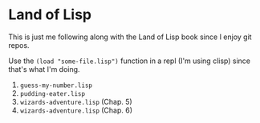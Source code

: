 Land of Lisp
============

This is just me following along with the Land of Lisp book since I enjoy git repos.

Use the `(load "some-file.lisp")` function in a repl (I'm using clisp) since that's what I'm doing.

1. `guess-my-number.lisp`
2. `pudding-eater.lisp`
3. `wizards-adventure.lisp` (Chap. 5)
4. `wizards-adventure.lisp` (Chap. 6)
